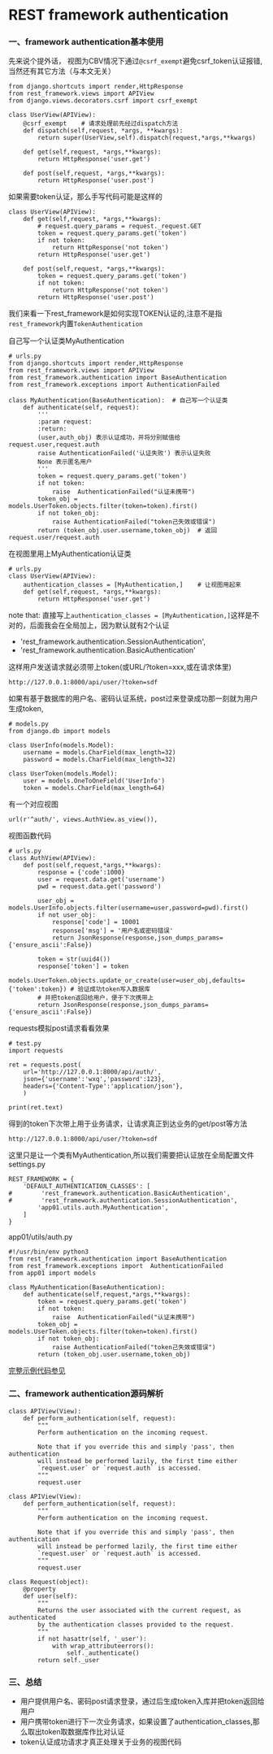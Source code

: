 # REST framework authentication

### 一、framework authentication基本使用

先来说个提外话， 视图为CBV情况下通过`@csrf_exempt`避免csrf_token认证报错,当然还有其它方法（与本文无关）
```
from django.shortcuts import render,HttpResponse
from rest_framework.views import APIView
from django.views.decorators.csrf import csrf_exempt

class UserView(APIView):
    @csrf_exempt    # 请求处理前先经过dispatch方法
    def dispatch(self,request, *args, **kwargs):
        return super(UserView,self).dispatch(request,*args,**kwargs)

    def get(self,request, *args,**kwargs):
        return HttpResponse('user.get')

    def post(self,request, *args,**kwargs):
        return HttpResponse('user.post')
```

如果需要token认证，那么手写代码可能是这样的
```
class UserView(APIView):
    def get(self,request, *args,**kwargs):
        # request.query_params = request._request.GET
        token = request.query_params.get('token')
        if not token:
            return HttpResponse('not token')
        return HttpResponse('user.get')

    def post(self,request, *args,**kwargs):
        token = request.query_params.get('token')
        if not token:
            return HttpResponse('not token')
        return HttpResponse('user.post')
```

我们来看一下rest_framework是如何实现TOKEN认证的,注意不是指`rest_framework`内置`TokenAuthentication`


自己写一个认证类MyAuthentication
```
# urls.py
from django.shortcuts import render,HttpResponse
from rest_framework.views import APIView
from rest_framework.authentication import BaseAuthentication
from rest_framework.exceptions import AuthenticationFailed

class MyAuthentication(BaseAuthentication):  # 自己写一个认证类
    def authenticate(self, request):
        '''
        :param request:
        :return:
        (user,auth_obj) 表示认证成功，并将分别赋值给request.user,request.auth
        raise AuthenticationFailed('认证失败') 表示认证失败
        None 表示匿名用户
        '''
        token = request.query_params.get('token')
        if not token:
            raise  AuthenticationFailed("认证未携带")
        token_obj = models.UserToken.objects.filter(token=token).first()
        if not token_obj:
            raise AuthenticationFailed("token己失效或错误")
        return (token_obj.user.username,token_obj)  # 返回request.user/request.auth
```

在视图里用上MyAuthentication认证类

```
# urls.py
class UserView(APIView):
    authentication_classes = [MyAuthentication,]    # 让视图用起来
    def get(self,request, *args,**kwargs):
        return HttpResponse('user.get')
```

note that: 直接写上`authentication_classes = [MyAuthentication,]`这样是不对的，后面我会在全局加上，因为默认就有2个认证

*  'rest_framework.authentication.SessionAuthentication',
*  'rest_framework.authentication.BasicAuthentication'

这样用户发送请求就必须带上token(或URL/?token=xxx,或在请求体里)
```
http://127.0.0.1:8000/api/user/?token=sdf
```

如果有基于数据库的用户名、密码认证系统，post过来登录成功那一刻就为用户生成token,
```
# models.py
from django.db import models

class UserInfo(models.Model):
    username = models.CharField(max_length=32)
    password = models.CharField(max_length=32)

class UserToken(models.Model):
    user = models.OneToOneField('UserInfo')
    token = models.CharField(max_length=64)
```

有一个对应视图
```
url(r'^auth/', views.AuthView.as_view()),
```

视图函数代码
```
# urls.py
class AuthView(APIView):
    def post(self,request,*args,**kwargs):
        response = {'code':1000}
        user = request.data.get('username')
        pwd = request.data.get('password')

        user_obj = models.UserInfo.objects.filter(username=user,password=pwd).first()
        if not user_obj:
            response['code'] = 10001
            response['msg'] = '用户名或密码错误'
            return JsonResponse(response,json_dumps_params={'ensure_ascii':False})

        token = str(uuid4())
        response['token'] = token
        models.UserToken.objects.update_or_create(user=user_obj,defaults={'token':token}) # 验证成功token写入数据库
        # 并把token返回给用户，便于下次携带上
        return JsonResponse(response,json_dumps_params={'ensure_ascii':False})
```

requests模拟post请求看看效果
```
# test.py
import requests

ret = requests.post(
    url='http://127.0.0.1:8000/api/auth/',
    json={'username':'wxq','password':123},
    headers={'Content-Type':'application/json'},
    )

print(ret.text)
```

得到的token下次带上用于业务请求，让请求真正到达业务的get/post等方法
```
http://127.0.0.1:8000/api/user/?token=sdf
```

这里只是让一个类有MyAuthentication,所以我们需要把认证放在全局配置文件settings.py

```
REST_FRAMEWORK = {
    'DEFAULT_AUTHENTICATION_CLASSES': [
#        'rest_framework.authentication.BasicAuthentication',
#        'rest_framework.authentication.SessionAuthentication',
        'app01.utils.auth.MyAuthentication',
    ]
}
```

app01/utils/auth.py
```
#!/usr/bin/env python3
from rest_framework.authentication import BaseAuthentication
from rest_framework.exceptions import  AuthenticationFailed
from app01 import models

class MyAuthentication(BaseAuthentication):
    def authenticate(self,request,*args,**kwargs):
        token = request.query_params.get('token')
        if not token:
            raise  AuthenticationFailed("认证未携带")
        token_obj = models.UserToken.objects.filter(token=token).first()
        if not token_obj:
            raise AuthenticationFailed("token己失效或错误")
        return (token_obj.user.username,token_obj)
```

[完整示例代码参见](https://github.com/digmyth/program_design/tree/master/REST_framework/authentication/xp)


### 二、framework authentication源码解析

```
class APIView(View):
    def perform_authentication(self, request):
        """
        Perform authentication on the incoming request.

        Note that if you override this and simply 'pass', then authentication
        will instead be performed lazily, the first time either
        `request.user` or `request.auth` is accessed.
        """
        request.user
```
```
class APIView(View):
    def perform_authentication(self, request):
        """
        Perform authentication on the incoming request.

        Note that if you override this and simply 'pass', then authentication
        will instead be performed lazily, the first time either
        `request.user` or `request.auth` is accessed.
        """
        request.user
```

```
class Request(object):
    @property
    def user(self):
        """
        Returns the user associated with the current request, as authenticated
        by the authentication classes provided to the request.
        """
        if not hasattr(self, '_user'):
            with wrap_attributeerrors():
                self._authenticate()
        return self._user
```

### 三、总结
 * 用户提供用户名、密码post请求登录，通过后生成token入库并把token返回给用户
 * 用户携带token进行下一次业务请求，如果设置了authentication_classes,那么取出token取数据库作比对认证
 * token认证成功请求才真正处理关于业务的视图代码
 
